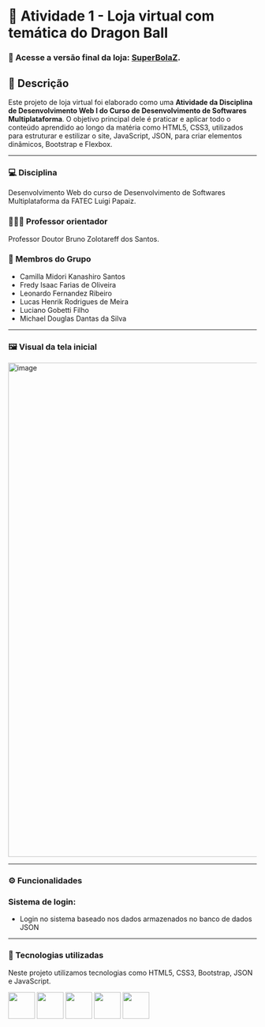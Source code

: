 # 🛒 Atividade 1 - Loja virtual com temática do Dragon Ball
### 🔗 Acesse a versão final da loja: [SuperBolaZ](https://lucashenrikrm.github.io/superbolaz/).

## 📄 Descrição
Este projeto de loja virtual foi elaborado como uma **Atividade da Disciplina de Desenvolvimento Web I do Curso de Desenvolvimento de Softwares Multiplataforma**.
O objetivo principal dele é praticar e aplicar todo o conteúdo aprendido ao longo da matéria como HTML5, CSS3, utilizados para estruturar e estilizar o site, JavaScript, JSON, para criar elementos dinâmicos, Bootstrap e Flexbox.

---
### 💻 Disciplina
Desenvolvimento Web do curso de Desenvolvimento de Softwares Multiplataforma da FATEC Luigi Papaiz.

### 👨🏻‍🏫 Professor orientador
Professor Doutor Bruno Zolotareff dos Santos.

### 👥 Membros do Grupo
- Camilla Midori Kanashiro Santos
- Fredy Isaac Farias de Oliveira
- Leonardo Fernandez Ribeiro
- Lucas Henrik Rodrigues de Meira
- Luciano Gobetti Filho
- Michael Douglas Dantas da Silva 

---

### 🖼️ Visual da tela inicial
<img width="1919" height="1001" alt="image" src="https://github.com/user-attachments/assets/25d1cda7-ccf2-4436-8ef3-75277455e8c1" />

---

### ⚙️ Funcionalidades

### Sistema de login:
- Login no sistema baseado nos dados armazenados no banco de dados JSON


---
### 🔧 Tecnologias utilizadas
Neste projeto utilizamos tecnologias como HTML5, CSS3, Bootstrap, JSON e JavaScript.
<div display="inline">
<img width="54px" height="54px"  src="https://cdn.jsdelivr.net/gh/devicons/devicon@latest/icons/html5/html5-original.svg" />   
<img width="54px" height="54px"  src="https://cdn.jsdelivr.net/gh/devicons/devicon@latest/icons/css3/css3-original.svg" />
<img width="54px" height="54px"  src="https://cdn.jsdelivr.net/gh/devicons/devicon@latest/icons/bootstrap/bootstrap-original.svg" />     
<img width="54px" height="54px"  src="https://cdn.jsdelivr.net/gh/devicons/devicon@latest/icons/json/json-original.svg" />       
<img width="54px" height="54px"  src="https://cdn.jsdelivr.net/gh/devicons/devicon@latest/icons/javascript/javascript-original.svg" />    
<div> 
<th>
